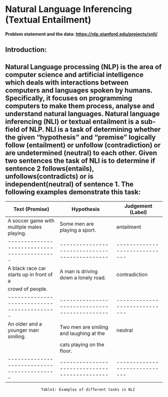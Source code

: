 # Natural Language Inferencing (Textual Entailment)
#### Problem statement and the data: https://nlp.stanford.edu/projects/snli/

## Introduction:

**Natural Language processing (NLP) is the area of computer science and artificial intelligence which deals with interactions between computers and languages spoken by humans. Specifically, it focuses on programming computers to make them process, analyse and understand natural languages. Natural language inferencing (NLI) or textual entailment is a sub-field of NLP. NLI is a task of determining whether the given “hypothesis” and “premise” logically follow (entailment) or unfollow (contradiction) or are undetermined (neutral) to each other. Given two sentences the task of NLI is to determine if sentence 2 follows(entails), unfollows(contradicts) or is independent(neutral) of sentence 1. The following examples demonstrate this task:**
-------------------------------------------------------------------------------------------------------------------------
|Text (Premise)					  |			Hypothesis				|		Judgement (Label) |
|-------------------------------------------|---------------------------------------------|-----------------------------|										
|A soccer game with multiple males playing. |	Some men are playing a sport.			|		entailment		|
|-------------------------------------------|---------------------------------------------|-----------------------------|							  
|A black race car starts up in front of a   |	A man is driving down a lonely road.	|		contradiction	|
|crowd of people.					  |								|					|
|-------------------------------------------|---------------------------------------------|-----------------------------|							
|An older and a younger man smiling.	  |	Two men are smiling and laughing at the	|		neutral		|
|							  |	cats playing on the floor. 			|					|					
|-------------------------------------------|---------------------------------------------|-----------------------------| 
					Table1: Examples of different tasks in NLI

